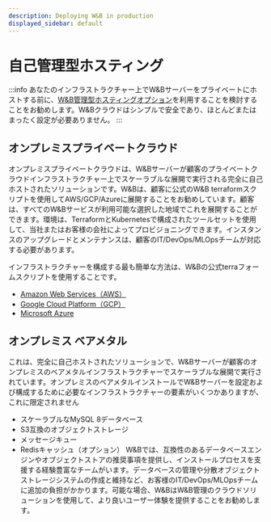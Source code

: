```yaml
---
description: Deploying W&B in production
displayed_sidebar: default
---
```


# 自己管理型ホスティング

:::info
あなたのインフラストラクチャー上でW&Bサーバーをプライベートにホストする前に、[W&B管理型ホスティングオプション](./wb-managed.md)を利用することを検討することをお勧めします。W&Bクラウドはシンプルで安全であり、ほとんどまたはまったく設定が必要ありません。
:::
## オンプレミスプライベートクラウド

オンプレミスプライベートクラウドは、W&Bサーバーが顧客のプライベートクラウドインフラストラクチャー上でスケーラブルな展開で実行される完全に自己ホストされたソリューションです。W&Bは、顧客に公式のW&B terraformスクリプトを使用してAWS/GCP/Azureに展開することをお勧めしています。顧客は、すべてのW&Bサービスが利用可能な選択した地域でこれを展開することができます。環境は、TerraformとKubernetesで構成されたツールセットを使用して、当社またはお客様の会社によってプロビジョニングできます。インスタンスのアップグレードとメンテナンスは、顧客のIT/DevOps/MLOpsチームが対応する必要があります。

インフラストラクチャーを構成する最も簡単な方法は、W&Bの公式terraフォームスクリプトを使用することです。

- [Amazon Web Services（AWS）](https://github.com/wandb/terraform-aws-wandb)
- [Google Cloud Platform（GCP）](https://github.com/wandb/terraform-google-wandb)
- [Microsoft Azure](https://github.com/wandb/terraform-azurerm-wandb)
## オンプレミス ベアメタル

これは、完全に自己ホストされたソリューションで、W&Bサーバーが顧客のオンプレミスのベアメタルインフラストラクチャーでスケーラブルな展開で実行されています。オンプレミスのベアメタルインストールでW&Bサーバーを設定および構成するために必要なインフラストラクチャーの要素がいくつかありますが、これに限定されません

- スケーラブルなMySQL 8データベース
- S3互換のオブジェクトストレージ
- メッセージキュー
- Redisキャッシュ（オプション）
W&Bでは、互換性のあるデータベースエンジンやオブジェクトストアの推奨事項を提供し、インストールプロセスを支援する経験豊富なチームがいます。データベースの管理や分散オブジェクトストレージシステムの作成と維持など、お客様のIT/DevOps/MLOpsチームに追加の負担がかかります。可能な場合、W&BはW&B管理のクラウドソリューションを使用して、より良いユーザー体験を提供することをお勧めします。